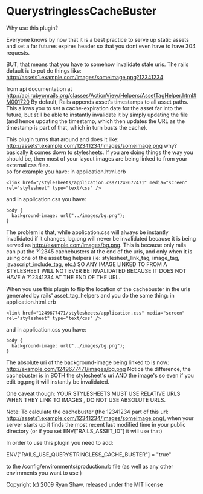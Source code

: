 QuerystringlessCacheBuster
==========================

Why use this plugin?

Everyone knows by now that it is a best practice to serve up static assets and set a far futures expires 
header so that you dont even have to have 304 requests.

BUT, that means that you have to somehow invalidate stale uris. The rails default is to put do things like:
http://assets1.example.com/images/someimage.png?12341234

from api documentation at http://api.rubyonrails.org/classes/ActionView/Helpers/AssetTagHelper.html#M001720
  By default, Rails appends asset‘s timestamps to all asset paths. This allows you to set a cache-expiration 
  date for the asset far into the future, but still be able to instantly invalidate it by simply updating the
  file (and hence updating the timestamp, which then updates the URL as the timestamp is part of that, which 
  in turn busts the cache).
  
This plugin turns that around and does it like:
http://assets1.example.com/12341234/images/someimage.png
why?
basically it comes down to stylesheets.  If you are doing things the way you should be, then most of your 
layout images are being linked to from your external css files.   
so for example you have:
in application.html.erb

    <link href="/stylesheets/application.css?1249677471" media="screen" rel="stylesheet" type="text/css" />

and in application.css you have:

    body { 
      background-image: url("../images/bg.png"); 
    }

The problem is that, while application.css will always be instantly invalidated if it changes, bg.png will 
never be invalidated because it is being served as http://example.com/images/bg.png.  This is because only 
rails can put the ?12345 cachebusters at the end of the uris, and only when it is using one of the asset 
tag helpers (ie: stylesheet_link_tag, image_tag, javascript_include_tag, etc.)  SO ANY IMAGE LINKED TO FROM 
A STYLESHEET WILL NOT EVER BE INVALIDATED BECAUSE IT DOES NOT HAVE A ?12341234 AT THE END OF THE URL.

When you use this plugin to flip the location of the cachebuster in the urls generated by rails' 
asset_tag_helpers and you do the same thing:
in application.html.erb

    <link href="1249677471/stylesheets/application.css" media="screen" rel="stylesheet" type="text/css" />

and in application.css you have:

    body { 
      background-image: url("../images/bg.png"); 
    }

The absolute uri of the background-image being linked to is now:
http://example.com/1249677471/images/bg.png
Notice the difference, the cachebuster is in BOTH the stylesheet's uri AND the image's so even if you edit
bg.png it will instantly be invalidated.

One caveat though:
YOUR STYLESHEETS MUST USE RELATIVE URLS WHEN THEY LINK TO IMAGES , DO NOT USE ABSOLUTE URLS.

Note:
To calculate the cachebuster (the 12341234 part of this url: http://assets1.example.com/12341234/images/someimage.png),
when your server starts up it finds the most recent last modified time in your
public directory (or if you set ENV["RAILS_ASSET_ID"] it will use that) 
 

In order to use this plugin you need to add:

  ENV["RAILS_USE_QUERYSTRINGLESS_CACHE_BUSTER"] =  "true"

to the /config/environments/production.rb file 
(as well as any other envirnments you want to use  )


Copyright (c) 2009 Ryan Shaw, released under the MIT license
